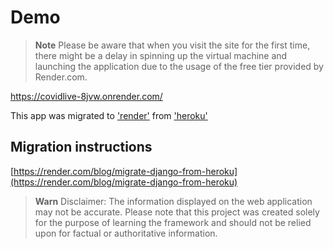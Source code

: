 # Demo

> **Note**
> Please be aware that when you visit the site for the first time, there might be a delay in spinning up the virtual machine and launching the application due to the usage of the free tier provided by Render.com.

<https://covidlive-8jvw.onrender.com/>

This app was migrated to ['render'](https://render.com/) from ['heroku'](https://covidlive.herokuapp.com/)

## Migration instructions

[https://render.com/blog/migrate-django-from-heroku](https://render.com/blog/migrate-django-from-heroku)

> **Warn**
> Disclaimer: The information displayed on the web application may not be accurate. Please note that this project was created solely for the purpose of learning the framework and should not be relied upon for factual or authoritative information.
